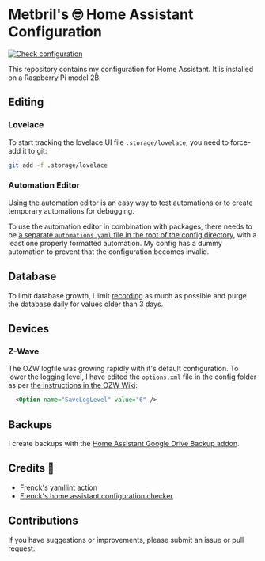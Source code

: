 # Metbril's 🤓 Home Assistant Configuration

[![Check configuration](https://github.com/metbril/home-assistant-config/workflows/Check%20configuration/badge.svg)](https://github.com/metbril/home-assistant-config/actions?query=workflow%3A%22Check+configuration%22)

This repository contains my configuration for Home Assistant. It is installed on a Raspberry Pi model 2B.

## Editing

### Lovelace

To start tracking the lovelace UI file `.storage/lovelace`, you need to force-add it to git:

```bash
git add -f .storage/lovelace
```

### Automation Editor

Using the automation editor is an easy way to test automations or to create temporary automations for debugging.

To use the automation editor in combination with packages, there needs to be [a separate `automations.yaml` file in the root of the config directory](./automations.yaml), with a least one properly formatted automation. My config has a dummy automation to prevent that the configuration becomes invalid.

## Database

To limit database growth, I limit [recording](https://home-assistant.io/components/recorder/) as much as possible and purge the database daily for values older than 3 days.

## Devices

### Z-Wave

The OZW logfile was growing rapidly with it's default configuration. To lower the logging level, I have edited the `options.xml` file in the config folder as per [the instructions in the OZW Wiki](https://github.com/OpenZWave/open-zwave/wiki/Config-Options):

```xml
  <Option name="SaveLogLevel" value="6" />
```
## Backups

I create backups with the [Home Assistant Google Drive Backup addon](https://github.com/sabeechen/hassio-google-drive-backup).

## Credits 🙏

- [Frenck's yamllint action](https://github.com/frenck/action-yamllint)
- [Frenck's home assistant configuration checker](https://github.com/frenck/action-home-assistant)

## Contributions

If you have suggestions or improvements, please submit an issue or pull request.
